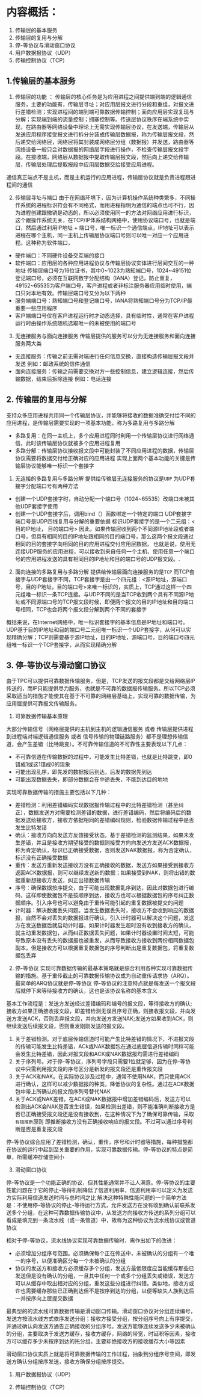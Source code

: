 # 内容概括：

1. 传输层的基本服务
2. 传输层的复用与分解
3. 停-等协议与滑动窗口协议
4. 用户数据报协议（UDP）
5. 传输控制协议（TCP）

## 1.传输层的基本服务
  1. 传输层的功能 ： 传输层的核心任务是为应用进程之间提供端到端的逻辑通信服务，主要的功能有，传输层寻址；对应用层报文进行分段和重组，对报文进行差错检测；实现进程间的端到端可靠数据传输控制；面向应用层实现复现与分解；实现端到端的流量控制；拥塞控制等。传送层协议秩序在端系统中实现，在路由器等网络设备中理论上无需实现传输层协议，在发送端，传输层从发送应用程序接受报文进行拆分分装成传输层数据报，称为传输层报文段，然后递交给网络层，网络层将其封装成网络层分组（数据报）并发送，路由器等网络设备一般只会对数据报的网络层字段进行操作，不检查传输层报文段字段。在接收端，网络层从数据报中提取传输层报文段，然后向上递交给传输层，传输层处理后提取报段中应用层数据交给接受应用进程。

  通信真正端点不是主机，而是主机运行的应用进程，传输层协议就是负责进程跟进程间的通信

  2. 传输层寻址与端口
  由于在网络环境下，因为计算机操作系统种类繁多，不同操作系统的进程标识符会有不同格式，而用进程指明为通信的端点也可不行，因为进程创建跟撤销是动态的，所以必须使用同一的方法对网络应用进行标识，这个跟操作系统无关，在TCP/IP体系结构网络中，使用协议端口号，也就是端口，然后通过利用IP地址 + 端口号，唯一标识一个通信端点，IP地址可以表示进程在哪个主机，同一主机上传输层协议端口号则可以唯一对应一个应用进程。这种称为软件端口，
  - 硬件端口：不同硬件设备交互端的接口
  - 软件端口：应用层的各种应用进程协议与传输层协议实体进行层间交互的一种地址
  传输层端口号为16位证书，其中0~1023为熟知端口号，1024~49151位登记端口号，必须在互联网数字分配结构（IANA）登记，防止重复，49152~65535为客户端口号，客户进程或者非标注服务器应用临时使用，端口只对本地有效。传输层端口号又分为以下两种
  - 服务端端口号：熟知端口号和登记端口号，IANA将熟知端口号分为TCP/IP最重要一些应用程序
  - 客户端端口号仅在客户进程运行时才动态选择，具有临时性，通常在客户进程运行时由操作系统随机选取唯一的未被使用的端口号
  3. 无连接服务与面向连接服务
   传输层提供的服务可以分为无连接服务和面向连接服务两大类
   - 无连接服务：传输之前无需对端进行任何信息交换，直接构造传输层报文段并发送 例如：邮政系统的信件通信
   - 面向连接服务：传输之前需要交换对方一些控制信息，建立逻辑连接，然后传输数据，结束后拆除连接 例如：电话连接

## 2. 传输层的复用与分解
支持众多应用进程共用同一个传输层协议，并能够将接收的数据准确交付给不同的应用进程，是传输层需要实现的一项基本功能，称为多路复用与多路分解
- 多路复用：在同一主机上，多个应用进程同时利用一个传输层协议进行网络通信，此时该传输层协议就被多个应用进程复用
- 多路分解：传输层协议接收报文段中可能封装了不同应用进程的数据，传输层协议需要将数据交付给正确对应的应用进程
  实现上面两个基本功能的关键是传输层协议能够唯一标识一个套接字

1. 无连接的多路复用与多路分解
提供给传输层无连接服务的协议是`UDP` 为UDP套接字分配端口号有两种方法
- 创建一个UDP套接字时，自动分配一个端口号（1024~65535）改端口未被其他UDP套接字使用
- 创建一个UDP套接字后，调用bind（）函数绑定一个特定的端口
UDP套接字端口号是UDP四线复用与分解的重要依据
标识UDP套接字的是一个二元组：<目的IP地址， 目的端口号> 因此，如果传输层收到两个不同源IP地址段或者端口号，但具有相同的目的IP地址跟相同的目的端口号，那么这两个报文段通过相同的目的套接字向相同的目的应用进程交付应用层数据， 也就是说，使用无连接UDP服务的应用进程，可以接收到来自任何一个主机、使用任意一个端口号的应用进程发送的具有相同目的IP地址和目的端口号的UDP报文段。.

2. 面向连接的多路复用与多路分解
提供给传输层面向连接服务的是`TCP` 而TCP套接字与UDP套接字不同，TCP套接字是由一个四元组：<源IP地址，源端口号，目的IP地址，目的端口号>来唯一标识的，实质上，TCP通过这样一个四元组唯一标识一条TCP连接。与UDP不同的是当TCP收到两个具有不同源IP地址或不同源端口号的TCP报文段时候，即便两个报文的目的IP地址和目的端口号相同，TCP也会将两个报文段分解到两个不同的套接字

概括来说，在Internet网络中，唯一标识套接字的基本信息是IP地址和端口号。UDP基于目的IP地址和目的端口号二元组唯一标识一个UDP套接字，从何可以实现精确分解；TCP则需要基于源IP地址，目的IP地址，源端口号，目的端口号四元组唯一标识一个TCP套接字，从而实现精确分解


## 3. 停-等协议与滑动窗口协议

由于TPC可以提供可靠数据传输服务，但是，TCP发送的报文段都是交给网络层IP传送的，而IP只能提供尽力服务，也就是不可靠的数据报传输服务。所以TCP必须采取适当的措施才能使其在基于不可靠的网络层基础上，实现可靠的数据传输，为应用层提供可靠报文传输服务。

1. 可靠数据传输基本原理

大部分传输信号（网络层提供的主机到主机的逻辑通信服务 或者 传输层提供进程到进程端对端逻辑通信服务 或者 信号传输的物理链路服务）都不是理想传输信道，会产生差错（比特跳变）。不可靠传输信道的不可靠性主要表现以下几点：
- 不可靠信道在传输数据的过程中，可能发生比特差错，也就是比特跳变，即0错成1或这1错成0的现象
- 可能出现乱序，即先发的数据报后到达，后发的数据先到达
- 可能出现数据丢失，即部分数据会在中途丢失，不能到达目的地地

实现可靠数据传输的措施主要包括以下几种：
- 差错检测：利用差错编码实现数据报传输过程中的比特差错检测（甚至纠正），数据发送方对需要检测差错的数据，进行差错编码，然后将编码后的数据发送给接收方，接收方依据相同的差错编码规则，检验数据传输过程中是否发生比特发错
- 确认：接收方向向发送方反馈接受状态。基于差错检测的监测结果，如果未发生差错，并且是接收方期望接受的数据则接受方向向发送方发送ACK数据报，称为肯定确认，标识已正确接受数据，否则发送NAK数据报，称为否定确认，标识没有正确接受数据
- 重传：发送方重新发送接收方没有正确接收的数据，发送方如果接受到接收方返回ACK数据报，则可以继续发送新的数据；如果接受到NAK，则将出错的数据重新想接收方发送，纠正出错数据传输
- 序号：确保数据按序提交，由于可能出现数据乱序到达，因此对数据包进行编码，这样即使数据包不是按顺序到达，接收方也可以根据数据包的序号纠正数据顺序。引入序号也可以避免由于重传可能引起的重复数据被提交的问题
- 计时器：解决数据丢失问题。当发生数据丢失时，接收方不会收到响应的数据报，自然不会对丢失的数据报进行确认，引入计时器可以解决这个问题，发送方在发送数据后就启动计时器，如果计时器发生超时没有收到接收方的确认，就主动重发数据包，从而纠正数据丢失问题，如果计时器设置时间太短，可能导致原本没有丢失的数据报也被重发，从而导致接收方接收到两份相同数据包副本，但是接收方可以根据重复数据包的序号判断出是重复数据包，将重复数据包丢弃

2. 停-等协议
实现可靠数据传输的最基本策略就是综合利用各种实现可靠数据传输的措施。基于重传截止的可靠数据传输协议成为自动重传请求协（ARQ）。最简单的ARQ协议就是停-等协议
停-等协议的注意特点就是每发送一个报文段后就停下来等待接收方的确认，这也是该协议名称的基本含义

基本工作流程是：发送方发送经过差错编码和编号的报文段，等待接收方的确认;接收方如果正确接收报文段，即差错检测无误且序号正确，则接收报文段，并向发送方发送ACK，否则丢弃报文段，并向发送方发送NAK;发送方如果收到ACK，则继续发送后续报文段，否则重发刚刚发送的报文段。

1. 关于差错检测。对于底层传输信道时可能产生比特差错的情况下，不进报文段的传输可能发生比特差错，ACk或NAK数据包在通过底层信道传输时同样可能会发生比特差错，因此对报文段和ACK或NAK数据报均需进行差错编码
2. 关于序列号。对于停-等协议，序列号字段只需要1位就足够，因为在停-等协议中只需利用报文段的序号区分是新发的报文段还是重传报文段
3. 关于ACK和NAK。在实际协议涉及过程中，通常不使用NAK，而只使用ACK进行确认，这样可以减少数据报的种类，降低协议的复杂性。通过在ACK数据包中带上所确认的报文段序列号替代NAK
4. 关于ACK或NAK差错。在ACK或NAK数据报中增加差错编码后，发送方可以检测出ACK会NAK是否发生错误，如果检测出差错，则不能准确判断接收方是否已正确接受报文段还是没有接收到，在这种情况下为了确保可靠传输，采取`有错推断`原则 即推断接收方没有正确接收响应的报文段。不过可以通过序号判断是否是重复报文段

停-等协议综合应用了差错检测，确认，重传，序号和计时器等措施，每种措施都在协议的运行中起到至关重要的作用，实现可靠数据传输。停-等协议的特点是简单，所需缓冲存储空间小

3. 滑动窗口协议

停-等协议是一个功能正确的协议，但其性能通常并不让人满意。停-等协议的主要性能问题在于它的停止-等待机制降低了信道利用率，信道利用率可以定义为发送方实际利用信道发送时间与总时间之比
解决这种特殊性能问题的一个简单方法是：不使用停-等协议的停止-等待运行方式，允许发送方在没有收到确认前联系发送多个分组，在这种可靠数据传输协议中，从发送方向接收方传送的系列分组可以看成是填充到一条流水线（或一条管道）中，故称为这种协议为流水线协议或管道协议

相对于停-等协议，流水线协议实现可靠数据传输时，需作出如下的改进：
- 必须增加分组序号范围。必须确保每个正在传送中，未被确认的分组有一个唯一的序号，以便准确区分每一个未被确认的分组
- 协议的发送方和接收方必须缓存多个分组，发送方最低限度应当能缓存那些已发送但是没有确认的分组，一旦其中任何一个或多个分组丢失或错误，发送方可以从缓存中取出相对应的分组，重发这些分组进行纠错。类似地，接收方或许也需要缓存那些已正确到达但不是按序到达的分组，以便等缺失人族到达后一并按序向上层提交数据

最典型的的流水线可靠数据传输是滑动窗口传输。滑动窗口协议对分组连续编号，发送方按流水线方式依序发送分组；接收方接受分组，按分组序号向上有序提交，并通过确认向发送方通告正确接收的分组序号。发送方能够连续发送多少未被确认的分组，主要取决于发送方缓存，接收方缓存，网络的带宽，时延积等因素，接收方可以缓存多少未按序到达的扥分组，主要却绝接收方的接收缓存大小等因素

滑动窗口协议实质上就是将可靠数据传输的工作过程，抽象到分组序号空间，即发送方确认分组按序发送，接收方确保分组按序提交。
















1. 用户数据报协议（UDP）
   
2. 传输控制协议（TCP）